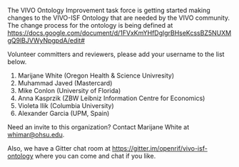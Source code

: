 The VIVO Ontology Improvement task force is getting started making changes to the VIVO-ISF Ontology that are needed by the VIVO community.  The change process for the ontology is being defined at
https://docs.google.com/document/d/1FVxKmYHfDglgrBHseKcssBZ5NUXMgQ9lBJVWyNpgpdA/edit#

Volunteer committers and reviewers, please add your username to the list below.  

1. Marijane White (Oregon Health & Science Univresity)
2. Muhammad Javed (Mastercard)
3. Mike Conlon (University of Florida)
4. Anna Kasprzik (ZBW Leibniz Information Centre for Economics)  
5. Violeta Ilik (Columbia University)
6. Alexander Garcia (UPM, Spain)

Need an invite to this organization?  Contact Marijane White at whimar@ohsu.edu.

Also, we have a Gitter chat room at https://gitter.im/openrif/vivo-isf-ontology where you can come and chat if you like.
